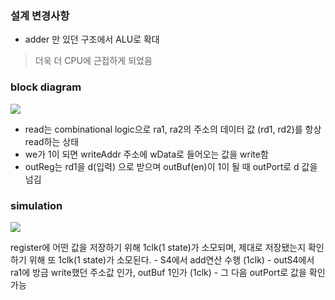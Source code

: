 ### 설계 변경사항
- adder 만 있던 구조에서 ALU로 확대
> 더욱 더 CPU에 근접하게 되었음

### block diagram
![](blockdiagram.png)

- read는 combinational logic으로 ra1, ra2의 주소의 데이터 값 (rd1, rd2)를 항상 read하는 상태
- we가 1이 되면 writeAddr 주소에 wData로 들어오는 값을 write함
- outReg는 rd1을 d(입력) 으로 받으며 outBuf(en)이 1이 될 때 outPort로 d 값을 넘김


### simulation

![](simulation.png)

register에 어떤 값을 저장하기 위해 1clk(1 state)가 소모되며, 제대로 저장됐는지 확인하기 위해 또 1clk(1 state)가 소모된다.
    - S4에서 add연산 수행 (1clk)
    - outS4에서 ra1에 방금 write했던 주소값 인가, outBuf 1인가 (1clk)
    - 그 다음 outPort로 값을 확인 가능
    